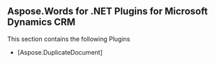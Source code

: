 ## Aspose.Words for .NET Plugins for Microsoft Dynamics CRM

This section contains the following Plugins
* [Aspose.DuplicateDocument]
